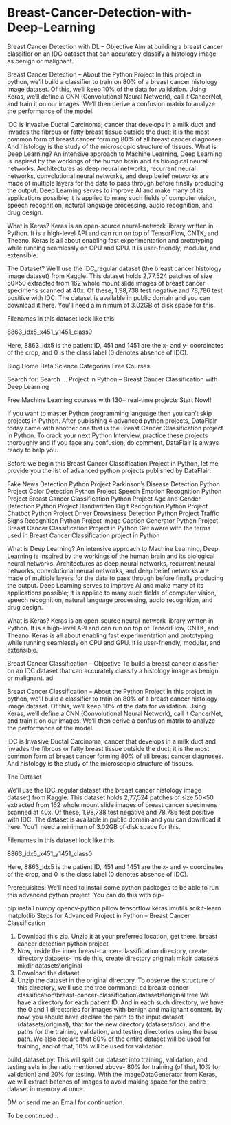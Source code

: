 # Breast-Cancer-Detection-with-Deep-Learning
Breast Cancer Detection with DL – Objective
Aim at building a breast cancer classifier on an IDC dataset that can accurately classify a histology image as benign or malignant.

Breast Cancer Detection – About the Python Project
In this project in python, we’ll build a classifier to train on 80% of a breast cancer histology image dataset. Of this, we’ll keep 10% of the data for validation. Using Keras, we’ll define a CNN (Convolutional Neural Network), call it CancerNet, and train it on our images. We’ll then derive a confusion matrix to analyze the performance of the model.

IDC is Invasive Ductal Carcinoma; cancer that develops in a milk duct and invades the fibrous or fatty breast tissue outside the duct; it is the most common form of breast cancer forming 80% of all breast cancer diagnoses. And histology is the study of the microscopic structure of tissues.
What is Deep Learning?
An intensive approach to Machine Learning, Deep Learning is inspired by the workings of the human brain and its biological neural networks. Architectures as deep neural networks, recurrent neural networks, convolutional neural networks, and deep belief networks are made of multiple layers for the data to pass through before finally producing the output. Deep Learning serves to improve AI and make many of its applications possible; it is applied to many such fields of computer vision, speech recognition, natural language processing, audio recognition, and drug design.

What is Keras?
Keras is an open-source neural-network library written in Python. It is a high-level API and can run on top of TensorFlow, CNTK, and Theano. Keras is all about enabling fast experimentation and prototyping while running seamlessly on CPU and GPU. It is user-friendly, modular, and extensible.

The Dataset?
We’ll use the IDC_regular dataset (the breast cancer histology image dataset) from Kaggle. This dataset holds 2,77,524 patches of size 50×50 extracted from 162 whole mount slide images of breast cancer specimens scanned at 40x. Of these, 1,98,738 test negative and 78,786 test positive with IDC. The dataset is available in public domain and you can download it here. You’ll need a minimum of 3.02GB of disk space for this.

Filenames in this dataset look like this:

8863_idx5_x451_y1451_class0

Here, 8863_idx5 is the patient ID, 451 and 1451 are the x- and y- coordinates of the crop, and 0 is the class label (0 denotes absence of IDC).

Blog Home
Data Science
Categories
Free Courses

Search for:
Search …
Project in Python – Breast Cancer Classification with Deep Learning

Free Machine Learning courses with 130+ real-time projects Start Now!!

If you want to master Python programming language then you can’t skip projects in Python. After publishing 4 advanced python projects, DataFlair today came with another one that is the Breast Cancer Classification project in Python. To crack your next Python Interview, practice these projects thoroughly and if you face any confusion, do comment, DataFlair is always ready to help you.


Before we begin this Breast Cancer Classification Project in Python, let me provide you the list of advanced python projects published by DataFlair:

Fake News Detection Python Project 
Parkinson’s Disease Detection Python Project 
Color Detection Python Project
Speech Emotion Recognition Python Project 
Breast Cancer Classification Python Project
Age and Gender Detection Python Project 
Handwritten Digit Recognition Python Project
Chatbot Python Project
Driver Drowsiness Detection Python Project
Traffic Signs Recognition Python Project
Image Caption Generator Python Project
Breast Cancer Classification Project in Python
Get aware with the terms used in Breast Cancer Classification project in Python

What is Deep Learning?
An intensive approach to Machine Learning, Deep Learning is inspired by the workings of the human brain and its biological neural networks. Architectures as deep neural networks, recurrent neural networks, convolutional neural networks, and deep belief networks are made of multiple layers for the data to pass through before finally producing the output. Deep Learning serves to improve AI and make many of its applications possible; it is applied to many such fields of computer vision, speech recognition, natural language processing, audio recognition, and drug design.

What is Keras?
Keras is an open-source neural-network library written in Python. It is a high-level API and can run on top of TensorFlow, CNTK, and Theano. Keras is all about enabling fast experimentation and prototyping while running seamlessly on CPU and GPU. It is user-friendly, modular, and extensible.

Breast Cancer Classification – Objective
To build a breast cancer classifier on an IDC dataset that can accurately classify a histology image as benign or malignant.
ad

Breast Cancer Classification – About the Python Project
In this project in python, we’ll build a classifier to train on 80% of a breast cancer histology image dataset. Of this, we’ll keep 10% of the data for validation. Using Keras, we’ll define a CNN (Convolutional Neural Network), call it CancerNet, and train it on our images. We’ll then derive a confusion matrix to analyze the performance of the model.

IDC is Invasive Ductal Carcinoma; cancer that develops in a milk duct and invades the fibrous or fatty breast tissue outside the duct; it is the most common form of breast cancer forming 80% of all breast cancer diagnoses. And histology is the study of the microscopic structure of tissues.

The Dataset

We’ll use the IDC_regular dataset (the breast cancer histology image dataset) from Kaggle. This dataset holds 2,77,524 patches of size 50×50 extracted from 162 whole mount slide images of breast cancer specimens scanned at 40x. Of these, 1,98,738 test negative and 78,786 test positive with IDC. The dataset is available in public domain and you can download it here. You’ll need a minimum of 3.02GB of disk space for this.

Filenames in this dataset look like this:

8863_idx5_x451_y1451_class0

Here, 8863_idx5 is the patient ID, 451 and 1451 are the x- and y- coordinates of the crop, and 0 is the class label (0 denotes absence of IDC).

Prerequisites:
We’ll need to install some python packages to be able to run this advanced python project. You can do this with pip-

pip install numpy opencv-python pillow tensorflow keras imutils scikit-learn matplotlib
Steps for Advanced Project in Python – Breast Cancer Classification
1. Download this zip. Unzip it at your preferred location, get there.
breast cancer detection python project
2. Now, inside the inner breast-cancer-classification directory, create directory datasets- inside this, create directory original:
mkdir datasets
mkdir datasets\original
3. Download the dataset.
4. Unzip the dataset in the original directory. To observe the structure of this directory, we’ll use the tree command:
cd breast-cancer-classification\breast-cancer-classification\datasets\original
tree
We have a directory for each patient ID. And in each such directory, we have the 0 and 1 directories for images with benign and malignant content.
by now, you should have declare the path to the input dataset (datasets/original), that for the new directory (datasets/idc), and the paths for the training, validation, and testing directories using the base path. We also declare that 80% of the entire dataset will be used for training, and of that, 10% will be used for validation.

build_dataset.py:
This will split our dataset into training, validation, and testing sets in the ratio mentioned above- 80% for training (of that, 10% for validation) and 20% for testing. With the ImageDataGenerator from Keras, we will extract batches of images to avoid making space for the entire dataset in memory at once.

DM or send me an Email for continuation.

To be continued...
